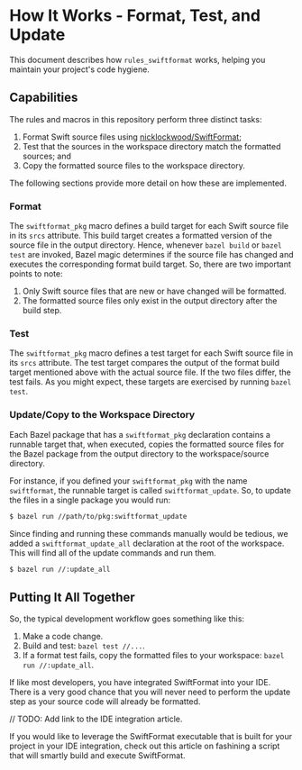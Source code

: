 # How It Works - Format, Test, and Update

This document describes how `rules_swiftformat` works, helping you maintain your project's code
hygiene.

##  Capabilities

The rules and macros in this repository perform three distinct tasks:

1. Format Swift source files using [nicklockwood/SwiftFormat](https://github.com/nicklockwood/SwiftFormat);
2. Test that the sources in the workspace directory match the formatted sources; and
3. Copy the formatted source files to the workspace directory.

The following sections provide more detail on how these are implemented.

### Format

The `swiftformat_pkg` macro defines a build target for each Swift source file in its `srcs`
attribute. This build target creates a formatted version of the source file in the output directory.
Hence, whenever `bazel build` or `bazel test` are invoked, Bazel magic determines if the source file
has changed and executes the corresponding format build target. So, there are two important points
to note:

1. Only Swift source files that are new or have changed will be formatted.
2. The formatted source files only exist in the output directory after the build step.

### Test

The `swiftformat_pkg` macro defines a test target for each Swift source file in its `srcs`
attribute. The test target compares the output of the format build target mentioned above with the
actual source file. If the two files differ, the test fails. As you might expect, these targets are
exercised by running `bazel test`.

### Update/Copy to the Workspace Directory

Each Bazel package that has a `swiftformat_pkg` declaration contains a runnable target that, when
executed, copies the formatted source files for the Bazel package from the output directory to the
workspace/source directory.

For instance, if you defined your `swiftformat_pkg` with the name `swiftformat`, the runnable target
is called `swiftformat_update`. So, to update the files in a single package you would run:

```sh
$ bazel run //path/to/pkg:swiftformat_update
```

Since finding and running these commands manually would be tedious, we added a
`swiftformat_update_all` declaration at the root of the workspace. This will find all of the update
commands and run them.

```sh
$ bazel run //:update_all
```

## Putting It All Together

So, the typical development workflow goes something like this:

1. Make a code change.
2. Build and test: `bazel test //...`.
3. If a format test fails, copy the formatted files to your workspace: `bazel run //:update_all`.

If like most developers, you have integrated SwiftFormat into your IDE. There is a very good
chance that you will never need to perform the update step as your source code will already be
formatted. 

// TODO: Add link to the IDE integration article.

If you would like to leverage the SwiftFormat executable that is built for your project in your IDE
integration, check out this article on fashining a script that will smartly build and execute
SwiftFormat.
